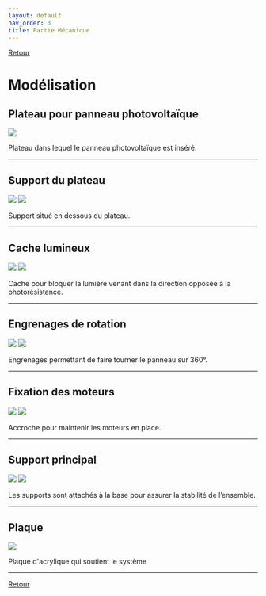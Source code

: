 ```yaml
---
layout: default
nav_order: 3
title: Partie Mécanique
---
```


[Retour](partie_mécanique.md)  

# Modélisation

## Plateau pour panneau photovoltaïque

![](Plateau_PV.png)

Plateau dans lequel le panneau photovoltaïque est inséré.

---

## Support du plateau

![](Images/Dessin_Tenue_Plateau.png)
![](Images/Tenue_plateau.png)

Support situé en dessous du plateau.

---

## Cache lumineux

![](Images/Modélisation_support_photores.jpg)
![](Images/Bloque_lumière.png)

Cache pour bloquer la lumière venant dans la direction opposée à la photorésistance.

---

## Engrenages de rotation

![](Images/Engrenage_50.png)
![](Images/Engrenage_100.png)

Engrenages permettant de faire tourner le panneau sur 360°.

---

## Fixation des moteurs

![](Images/Tenue_moteur.png)
![](Images/Tenue_moteur_2.png)

Accroche pour maintenir les moteurs en place.

---

## Support principal

![](Images/Support.png)
![](Images/Dessin_Assemblage_Support.png)

Les supports sont attachés à la base pour assurer la stabilité de l’ensemble.

---

## Plaque

![](Images/Plaque_acry.png)

Plaque d'acrylique qui soutient le système

---

[Retour](partie_mécanique.md)